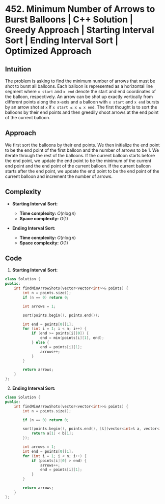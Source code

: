 # 452. Minimum Number of Arrows to Burst Balloons | C++ Solution | Greedy Approach | Starting Interval Sort | Ending Interval Sort | Optimized Approach

## Intuition

The problem is asking to find the minimum number of arrows that must be shot to burst all balloons. Each balloon is represented as a horizontal line segment where `x start` and `x end` denote the start and end coordinates of the balloon, respectively. An arrow can be shot up exactly vertically from different points along the x-axis and a balloon with `x start` and `x end` bursts by an arrow shot at `x` if `x start ≤ x ≤ x end`. The first thought is to sort the balloons by their end points and then greedily shoot arrows at the end point of the current balloon.

## Approach

We first sort the balloons by their end points. We then initialize the end point to be the end point of the first balloon and the number of arrows to be 1. We iterate through the rest of the balloons. If the current balloon starts before the end point, we update the end point to be the minimum of the current end point and the end point of the current balloon. If the current balloon starts after the end point, we update the end point to be the end point of the current balloon and increment the number of arrows.

## Complexity

-   **Starting Interval Sort:**

    -   **Time complexity:** $O(n \log n)$
    -   **Space complexity:** $O(1)$

-   **Ending Interval Sort:**

    -   **Time complexity:** $O(n \log n)$
    -   **Space complexity:** $O(1)$

## Code

1. **Starting Interval Sort:**

```cpp
class Solution {
public:
    int findMinArrowShots(vector<vector<int>>& points) {
        int n = points.size();
        if (n == 0) return 0;

        int arrows = 1;

        sort(points.begin(), points.end());

        int end = points[0][1];
        for (int i = 1; i < n; i++) {
            if (end >= points[i][0]) {
                end = min(points[i][1], end);
            } else {
                end = points[i][1];
                arrows++;
            }
        }

        return arrows;
    }
};
```

2. **Ending Interval Sort:**

```cpp
class Solution {
public:
    int findMinArrowShots(vector<vector<int>>& points) {
        int n = points.size();

        if (n == 0) return 0;

        sort(points.begin(), points.end(), [&](vector<int>& a, vector<int>& b) {
            return a[1] < b[1];
        });

        int arrows = 1;
        int end = points[0][1];
        for (int i = 1; i < n; i++) {
            if (points[i][0] > end) {
                arrows++;
                end = points[i][1];
            }
        }

        return arrows;
    }
};
```
